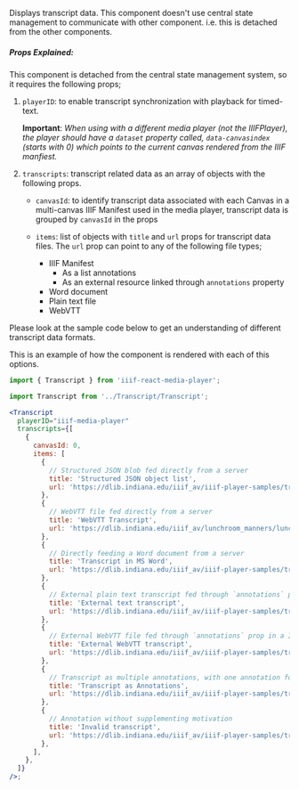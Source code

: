 Displays transcript data. This component doesn't use central state management to communicate with other component. i.e. this is detached from the other components.

##### Props Explained:

This component is detached from the central state management system, so it requires the following
props;

1. `playerID`: to enable transcript synchronization with playback for timed-text.

   **Important**: _When using with a different media player (not the IIIFPlayer), the player should have a `dataset` property called, `data-canvasindex` (starts with 0) which points to the current canvas rendered from the IIIF manfiest._

2. `transcripts`: transcript related data as an array of objects with the following props.

   - `canvasId`: to identify transcript data associated with each Canvas in a multi-canvas IIIF Manifest used in the media player, transcript data is grouped by `canvasId` in the props
   - `items`: list of objects with `title` and `url` props for transcript data files. The `url` prop can point to any of the following file types;

     - IIIF Manifest
       - As a list annotations
       - As an external resource linked through `annotations` property
     - Word document
     - Plain text file
     - WebVTT

Please look at the sample code below to get an understanding of different transcript data formats.

This is an example of how the component is rendered with each of this options.

```js static
import { Transcript } from 'iiif-react-media-player';
```

```jsx inside Markdown
import Transcript from '../Transcript/Transcript';

<Transcript
  playerID="iiif-media-player"
  transcripts={[
    {
      canvasId: 0,
      items: [
        {
          // Structured JSON blob fed directly from a server
          title: 'Structured JSON object list',
          url: 'https://dlib.indiana.edu/iiif_av/iiif-player-samples/transcripts/lunchroom_base.json',
        },
        {
          // WebVTT file fed directly from a server
          title: 'WebVTT Transcript',
          url: 'https://dlib.indiana.edu/iiif_av/lunchroom_manners/lunchroom_manners.vtt',
        },
        {
          // Directly feeding a Word document from a server
          title: 'Transcript in MS Word',
          url: 'https://dlib.indiana.edu/iiif_av/iiif-player-samples/transcripts/transcript_ms.docx',
        },
        {
          // External plain text transcript fed through `annotations` prop in a IIIF manifest
          title: 'External text transcript',
          url: 'https://dlib.indiana.edu/iiif_av/iiif-player-samples/transcripts/transcript-manifest.json', // URL of the manifest
        },
        {
          // External WebVTT file fed through `annotations` prop in a IIIF manifest
          title: 'External WebVTT transcript',
          url: 'https://dlib.indiana.edu/iiif_av/iiif-player-samples/transcripts/transcript-canvas.json', // URL of the manifest
        },
        {
          // Transcript as multiple annotations, with one annotation for each transcript fragment
          title: 'Transcript as Annotations',
          url: 'https://dlib.indiana.edu/iiif_av/iiif-player-samples/transcripts/transcript-annotation.json', // URL of the manifest
        },
        {
          // Annotation without supplementing motivation
          title: 'Invalid transcript',
          url: 'https://dlib.indiana.edu/iiif_av/iiif-player-samples/transcripts/rendering-manifest.json', // URL of the manifest
        },
      ],
    },
  ]}
/>;
```
